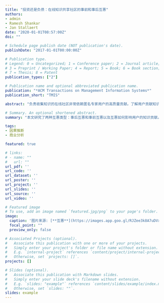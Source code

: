 ```yaml
---
title: "投资还是负债：在线知识共享社区的事前和事后互惠"
authors:
- admin
- Ramesh Shankar
- Jan Stallaert
date: "2020-01-01T08:57:00Z"
doi: ""

# Schedule page publish date (NOT publication's date).
publishDate: "2017-01-01T00:00:00Z"

# Publication type.
# Legend: 0 = Uncategorized; 1 = Conference paper; 2 = Journal article;
# 3 = Preprint / Working Paper; 4 = Report; 5 = Book; 6 = Book section;
# 7 = Thesis; 8 = Patent
publication_types: ["2"]

# Publication name and optional abbreviated publication name.
publication: "*ACM Transactions on Management Information Systems*"
publication_short: "TMIS"

abstract: "负责收集知识的在线社区非常依赖匿名专家用户的高质量贡献。了解用户贡献知识的动机可帮助从业者设计此类网站，以实现最佳的用户贡献和用户利益。之前的学者已经研究了用户之间的互惠如何激励用户在线共享知识。在此项研究中，我们关注了两种互惠类型作为在线贡献的驱动因素：事后互惠和事前互惠。“事后互惠”是指过去曾从他人那里获得帮助的用户，而现在则通过帮助他人来回报。通过工具变量方法执行的自然实验作为识别策略，我们在StackOverflow.com上测试了上周收到更多答案的用户在本周是否回答了更多问题。我们发现事后互惠与知识贡献之间存在显着的正相关关系，而这种互惠动机会随着时间而降低。“事前互惠”是指人们之所以现在帮助别人是期望未来别人会帮助自己。使用来自StackOverflow.com的数据，我们利用自然实验进行了双重差分分析，并找到了支持事前互惠存在的证据。这项研究为互惠提供了新的分类法，并提供了有关互惠如何推动在线知识共享的新见解。"

# Summary. An optional shortened abstract.
summary: "本文研究了两种互惠类型：事后互惠和事前互惠以及互惠如何影响用户的知识贡献。"

tags:
- 因果推断
- 商业分析

featured: true

# links:
# - name: ""
#   url: ""
url_pdf: ''
url_code: ''
url_dataset: ''
url_poster: ''
url_project: ''
url_slides: ''
url_source: ''
url_video: ''

# Featured image
# To use, add an image named `featured.jpg/png` to your page's folder. 
image:
  caption: '图片来源: [**互惠**](https://images.app.goo.gl/RJZee3k8A7uDVxkv6)'
  focal_point: ""
  preview_only: false

# Associated Projects (optional).
#   Associate this publication with one or more of your projects.
#   Simply enter your project's folder or file name without extension.
#   E.g. `internal-project` references `content/project/internal-project/index.md`.
#   Otherwise, set `projects: []`.
projects: []

# Slides (optional).
#   Associate this publication with Markdown slides.
#   Simply enter your slide deck's filename without extension.
#   E.g. `slides: "example"` references `content/slides/example/index.md`.
#   Otherwise, set `slides: ""`.
slides: example
---
```


